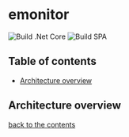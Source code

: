 # emonitor

![Build .Net Core](https://github.com/Eugenio161288/emonitor/workflows/Build%20.Net%20Core/badge.svg)
![Build SPA](https://github.com/Eugenio161288/emonitor/workflows/Build%20SPA/badge.svg?branch=master)

## Table of contents
 - [Architecture overview](#architecture-overview)

## Architecture overview
[back to the contents](#table-of-contents)